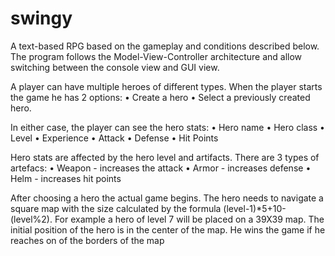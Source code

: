 # swingy

A text-based RPG based on the gameplay and conditions described below. The program follows the Model-View-Controller architecture and allow switching between the console view and GUI view.

A player can have multiple heroes of different types. When the player starts the game he has 2 options: • Create a hero • Select a previously created hero.

In either case, the player can see the hero stats: • Hero name • Hero class • Level • Experience • Attack • Defense • Hit Points

Hero stats are affected by the hero level and artifacts. There are 3 types of artefacs: • Weapon - increases the attack • Armor - increases defense • Helm - increases hit points

After choosing a hero the actual game begins. The hero needs to navigate a square map with the size calculated by the formula (level-1)*5+10-(level%2). For example a hero of level 7 will be placed on a 39X39 map. The initial position of the hero is in the center of the map. He wins the game if he reaches on of the borders of the map
